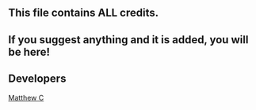 ## This file contains ALL credits.
## If you suggest anything and it is added, you will be here!


## Developers

[Matthew C](twitter.com/ParaMattYT)
